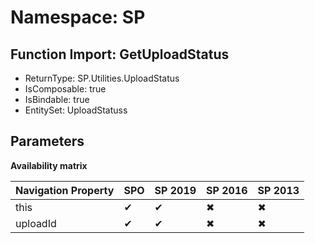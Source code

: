 # Namespace: SP

## Function Import: GetUploadStatus

- ReturnType: SP.Utilities.UploadStatus
- IsComposable: true
- IsBindable: true
- EntitySet: UploadStatuss

## Parameters

**Availability matrix**

Navigation Property | SPO | SP 2019 | SP 2016 | SP 2013
----------|-----|---------|---------|--------
this | ✔ | ✔ | ✖ | ✖
uploadId | ✔ | ✔ | ✖ | ✖
